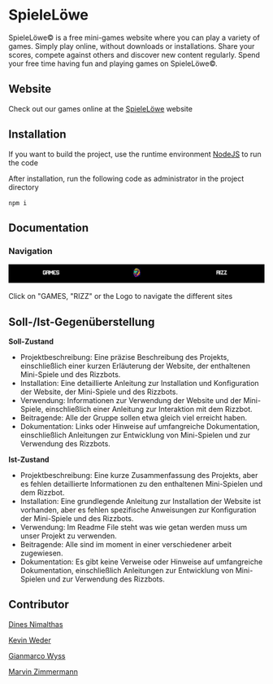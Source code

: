 # SpieleLöwe

SpieleLöwe&copy; is a free mini-games website where you can play a variety of games. Simply play online, without downloads or installations. Share your scores, compete against others and discover new content regularly. Spend your free time having fun and playing games on SpieleLöwe&copy;.

## Website
Check out our games online at the [SpieleLöwe](https://spielelowe.ch/) website
## Installation                                                     
If you want to build the project, use the runtime environment [NodeJS](https://nodejs.org/en/download) to run the code

After installation, run the following code as administrator in the project directory

    npm i

## Documentation
### Navigation
![Alt text](./img/navi.png)

Click on "GAMES, "RIZZ" or the Logo to navigate the different sites


## Soll-/Ist-Gegenüberstellung
**Soll-Zustand**
* Projektbeschreibung: Eine präzise Beschreibung des Projekts, einschließlich einer kurzen Erläuterung der Website, der enthaltenen Mini-Spiele und des Rizzbots.
* Installation: Eine detaillierte Anleitung zur Installation und Konfiguration der Website, der Mini-Spiele und des Rizzbots.
* Verwendung: Informationen zur Verwendung der Website und der Mini-Spiele, einschließlich einer Anleitung zur Interaktion mit dem Rizzbot.
* Beitragende:  Alle der Gruppe sollen etwa gleich viel erreicht haben.
* Dokumentation: Links oder Hinweise auf umfangreiche Dokumentation, einschließlich Anleitungen zur Entwicklung von Mini-Spielen und zur Verwendung des Rizzbots.

**Ist-Zustand**
* Projektbeschreibung: Eine kurze Zusammenfassung des Projekts, aber es fehlen detaillierte Informationen zu den enthaltenen Mini-Spielen und dem Rizzbot.
* Installation: Eine grundlegende Anleitung zur Installation der Website ist vorhanden, aber es fehlen spezifische Anweisungen zur Konfiguration der Mini-Spiele und des Rizzbots.
* Verwendung: Im Readme File steht was wie getan werden muss um unser Projekt zu verwenden.
* Beitragende: Alle sind im moment in einer verschiedener arbeit zugewiesen.
* Dokumentation: Es gibt keine Verweise oder Hinweise auf umfangreiche Dokumentation, einschließlich Anleitungen zur Entwicklung von Mini-Spielen und zur Verwendung des Rizzbots.


## Contributor
[Dines Nimalthas](https://github.com/Reavexx)

[Kevin Weder](https://github.com/KevinWe6)

[Gianmarco Wyss](https://github.com/Giani-Wyss)

[Marvin Zimmermann](https://github.com/CoderMZ)